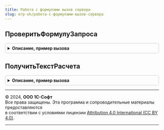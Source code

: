 ```yaml
---
title: Работа с формулами вызов сервера
slug: erp-uh/работа-с-формулами-вызов-сервера
---
```



## ПроверитьФормулуЗапроса
<details style="margin: 1em 0; padding: 0.5em; border: 1px solid #ccc; border-radius: 6px;">

<summary style="font-weight: bold; cursor: pointer;">Описание, пример вызова</summary>

```bsl

// Функция значение параметра по имени
//
// Параметры:
//   ТекстРасчета - Строка - вычисляемая формула
//   ЗначениеЗамены - Произвольный - параметр, для которого будет вычисляться формула.
//
// Возвращаемое значение:
//   Произвольный.
//
Функция ПроверитьФормулуЗапроса(ТекстРасчета, ЗначениеЗамены) Экспорт
```

Пример вызова
```bsl
Результат = РаботаСФормуламиВызовСервера.ПроверитьФормулуЗапроса(ТекстРасчета, ЗначениеЗамены) 
```
</details>

## ПолучитьТекстРасчета
<details style="margin: 1em 0; padding: 0.5em; border: 1px solid #ccc; border-radius: 6px;">

<summary style="font-weight: bold; cursor: pointer;">Описание, пример вызова</summary>

```bsl

// Процедура получения текста запроса
//
// Параметры:
//   ТекстРасчета   - Строка - вычисляемая формула
//   Операнды       - Массив - массив операндов
//   ЗначениеЗамены - Произвольный - параметр, для которого будет вычисляться формула.
//   ТипыОперандов - Соответствие - типы операндов
//
Процедура ПолучитьТекстРасчета(ТекстРасчета, Операнды, ЗначениеЗамены, ТипыОперандов = Неопределено) Экспорт
```

Пример вызова
```bsl
РаботаСФормуламиВызовСервера.ПолучитьТекстРасчета(ТекстРасчета, Операнды, ЗначениеЗамены, ТипыОперандов);
```
</details>

---

© 2024, **ООО 1С-Софт**  
Все права защищены. Эта программа и сопроводительные материалы предоставляются  
в соответствии с условиями лицензии [Attribution 4.0 International (CC BY 4.0)](https://creativecommons.org/licenses/by/4.0/legalcode).

---
